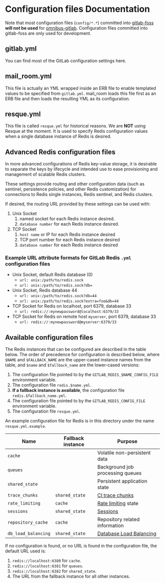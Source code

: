 # Configuration files Documentation

Note that most configuration files (`config/*.*`) committed into
[gitlab-foss](https://gitlab.com/gitlab-org/gitlab-foss) **will not be used** for
[omnibus-gitlab](https://gitlab.com/gitlab-org/omnibus-gitlab). Configuration
files committed into gitlab-foss are only used for development.

## gitlab.yml

You can find most of the GitLab configuration settings here.

## mail_room.yml

This file is actually an YML wrapped inside an ERB file to enable templated
values to be specified from `gitlab.yml`. mail_room loads this file first as
an ERB file and then loads the resulting YML as its configuration.

## resque.yml

This file is called `resque.yml` for historical reasons. We are **NOT**
using Resque at the moment. It is used to specify Redis configuration
values when a single database instance of Redis is desired.

## Advanced Redis configuration files

In more advanced configurations of Redis key-value storage, it is desirable
to separate the keys by lifecycle and intended use to ease provisioning and
management of scalable Redis clusters.

These settings provide routing and other configuration data (such as sentinel,
persistence policies, and other Redis customization) for connections
to Redis single instances, Redis sentinel, and Redis clusters.

If desired, the routing URL provided by these settings can be used with:
1. Unix Socket
    1. named socket for each Redis instance desired.
    2. `database number` for each Redis instance desired.
2. TCP Socket
    1. `host name` or IP for each Redis instance desired
    2. TCP port number for each Redis instance desired
    3. `database number` for each Redis instance desired

### Example URL attribute formats for GitLab Redis `.yml` configuration files
* Unix Socket, default Redis database (0)
    * `url: unix:/path/to/redis.sock`
    * `url: unix:/path/to/redis.sock?db=`
* Unix Socket, Redis database 44
    * `url: unix:/path/to/redis.sock?db=44`
    * `url: unix:/path/to/redis.sock?extra=foo&db=44`
* TCP Socket for Redis on localhost, port 6379, database 33
    * `url: redis://:mynewpassword@localhost:6379/33`
* TCP Socket for Redis on remote host `myserver`, port 6379, database 33
    * `url: redis://:mynewpassword@myserver:6379/33`

## Available configuration files

The Redis instances that can be configured are described in the table below. The
order of precedence for configuration is described below, where `$NAME` and
`$FALLBACK_NAME` are the upper-cased instance names from the table, and `$name`
and `$fallback_name` are the lower-cased versions:

1. The configuration file pointed to by the `GITLAB_REDIS_$NAME_CONFIG_FILE`
   environment variable.
1. The configuration file `redis.$name.yml`.
1. **If a fallback instance is available**, the configuration file
   `redis.$fallback_name.yml`.
1. The configuration file pointed to by the `GITLAB_REDIS_CONFIG_FILE`
environment variable.
1. The configuration file `resque.yml`.

An example configuration file for Redis is in this directory under the name
`resque.yml.example`.

| Name                | Fallback instance | Purpose                                                                                                      |
|---------------------|-------------------|--------------------------------------------------------------------------------------------------------------|
| `cache`             |                   | Volatile non-persistent data                                                                                 |
| `queues`            |                   | Background job processing queues                                                                             |
| `shared_state`      |                   | Persistent application state                                                                                 |
| `trace_chunks`      | `shared_state`    | [CI trace chunks](https://docs.gitlab.com/ee/administration/job_logs.html#incremental-logging-architecture)  |
| `rate_limiting`     | `cache`           | [Rate limiting](https://docs.gitlab.com/ee/user/admin_area/settings/user_and_ip_rate_limits.html) state      |
| `sessions`          | `shared_state`    | [Sessions](https://docs.gitlab.com/ee/development/session.html#redis)                                        |
| `repository_cache`  | `cache`           | Repository related information                                                                               |
| `db_load_balancing` | `shared_state`    | [Database Load Balancing](https://docs.gitlab.com/ee/administration/postgresql/database_load_balancing.html) |

If no configuration is found, or no URL is found in the configuration
file, the default URL used is:

1. `redis://localhost:6380` for `cache`.
1. `redis://localhost:6381` for `queues`.
1. `redis://localhost:6382` for `shared_state`.
1. The URL from the fallback instance for all other instances.
